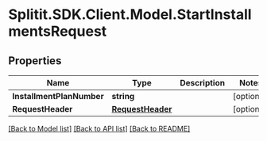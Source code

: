 # Splitit.SDK.Client.Model.StartInstallmentsRequest
## Properties

Name | Type | Description | Notes
------------ | ------------- | ------------- | -------------
**InstallmentPlanNumber** | **string** |  | [optional] 
**RequestHeader** | [**RequestHeader**](RequestHeader.md) |  | [optional] 

[[Back to Model list]](../README.md#documentation-for-models) [[Back to API list]](../README.md#documentation-for-api-endpoints) [[Back to README]](../README.md)

